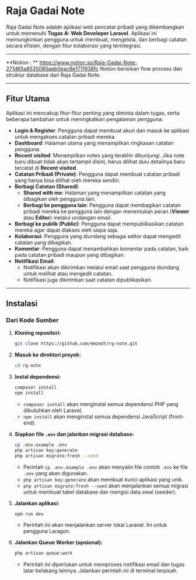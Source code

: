 # Raja Gadai Note

Raja Gadai Note adalah aplikasi web pencatat pribadi yang dikembangkan untuk memenuhi **Tugas A: Web Developer Laravel**. Aplikasi ini memungkinkan pengguna untuk membuat, mengelola, dan berbagi catatan secara efisien, dengan fitur kolaborasi yang terintegrasi.

-----

**Notion : ** https://www.notion.so/Raja-Gadai-Note-271d65a8535080aeb0eac8e1711938fc
Notion berisikan flow process dan struktur database dari Raja Gadai Note.

-----

## Fitur Utama

Aplikasi ini mencakup fitur-fitur penting yang diminta dalam tugas, serta beberapa tambahan untuk meningkatkan pengalaman pengguna:

  * **Login & Register**: Pengguna dapat membuat akun dan masuk ke aplikasi untuk mengakses catatan pribadi mereka.
  * **Dashboard**: Halaman utama yang menampilkan ringkasan catatan pengguna.
  * **Recent visited**: Menampilkan notes yang terakhir dikunjungi. Jika note baru dibuat tidak akan tertampil disini, harus dilihat dulu detailnya baru tercatat di **Recent visited**
  * **Catatan Pribadi (Private)**: Pengguna dapat membuat catatan pribadi yang hanya bisa dilihat oleh mereka sendiri.
  * **Berbagi Catatan (Shared)**:
      * **Shared with me**: Halaman yang menampilkan catatan yang dibagikan oleh pengguna lain.
      * **Berbagi ke pengguna lain**: Pengguna dapat membagikan catatan pribadi mereka ke pengguna lain dengan menentukan peran (**Viewer** atau **Editor**) melalui undangan email.
  * **Berbagi ke publik (Public)**: Pengguna dapat mempublikasikan catatan mereka agar dapat diakses oleh siapa saja.
  * **Kolaborasi**: Pengguna yang diundang sebagai editor dapat mengedit catatan yang dibagikan.
  * **Komentar**: Pengguna dapat menambahkan komentar pada catatan, baik pada catatan pribadi maupun yang dibagikan.
  * **Notifikasi Email**:
      * Notifikasi akan dikirimkan melalui email saat pengguna diundang untuk melihat atau mengedit catatan.
      * Notifikasi juga dikirimkan saat catatan dipublikasikan.

-----


## Instalasi

### Dari Kode Sumber

1.  **Kloning repositori:**

    ```bash
    git clone https://github.com/emzedt/rg-note.git
    ```

2.  **Masuk ke direktori proyek:**

    ```bash
    cd rg-note
    ```

3.  **Instal dependensi:**

    ```bash
    composer install
    npm install
    ```

      * `composer install` akan menginstal semua dependensi PHP yang dibutuhkan oleh Laravel.
      * `npm install` akan menginstal semua dependensi JavaScript (front-end).

4.  **Siapkan file `.env` dan jalankan migrasi database:**

    ```bash
    cp .env.example .env
    php artisan key:generate
    php artisan migrate:fresh --seed
    ```

      * Perintah `cp .env.example .env` akan menyalin file contoh `.env` ke file `.env` yang akan digunakan.
      * `php artisan key:generate` akan membuat kunci aplikasi yang unik.
      * `php artisan migrate:fresh --seed` akan menjalankan semua migrasi untuk membuat tabel database dan mengisi data awal (seeder).

5.  **Jalankan aplikasi:**

    ```bash
    npm run dev
    ```

      * Perintah ini akan menjalankan server lokal Laravel. Ini untuk pengguna Laragon.

6.  **Jalankan Queue Worker (opsional):**

    ```bash
    php artisan queue:work
    ```

      * Perintah ini diperlukan untuk memproses notifikasi email dan tugas latar belakang lainnya. Jalankan perintah ini di terminal terpisah.

